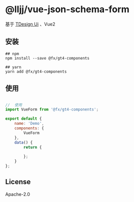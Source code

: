 # @lljj/vue-json-schema-form

基于 [TDesign Ui](https://tdesign.tencent.com//) 、Vue2


## 安装

```ssh
## npm
npm install --save @fx/gt4-components

## yarn
yarn add @fx/gt4-components
```

## 使用
```html

```

```js
//  使用
import VueForm from '@fx/gt4-components';

export default {
    name: 'Demo',
    components: {
        VueForm
    },
    data() {
        return {
            
        };
    }
};
```

## License
Apache-2.0

